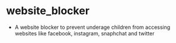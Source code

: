 # website_blocker
- A website blocker to prevent underage children from accessing websites like facebook, instagram, snaphchat and twitter 
